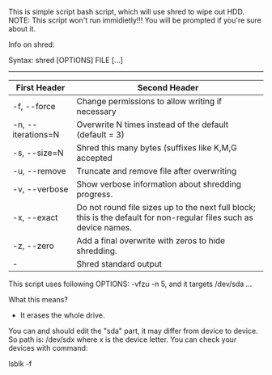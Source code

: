 This is simple script bash script, which will use shred to wipe out HDD.
NOTE: This script won't run immidietly!!!
You will be prompted if you're sure about it.

Info on shred:

Syntax:
shred [OPTIONS] FILE [...]



-----------------------------------------------------------------------------

| First Header  | Second Header |
| ------------- | ------------- |
| -f, --force   | Change permissions to allow writing if necessary  |
| -n, --iterations=N   | Overwrite N times instead of the default (default = 3)  |
| -s, --size=N   | Shred this many bytes (suffixes like K,M,G accepted   |
| -u, --remove   | Truncate and remove file after overwriting   |
| -v, --verbose   | Show verbose information about shredding progress.  |
| -x, --exact   | Do not round file sizes up to the next full block; this is the default for non-regular files such as device names.  |
| -z, --zero   | Add a final overwrite with zeros to hide shredding.  |
| -  | Shred standard output  |



This script uses following OPTIONS:
-vfzu -n 5, and it targets /dev/sda ...

What this means?
- It erases the whole drive.

You can and should edit the "sda" part, it may differ from device to device.
So path is: /dev/sdx  where x is the device letter.
You can check your devices with command:

lsblk -f

 

